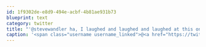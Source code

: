 ```yaml
---
id: 1f9302de-e8d9-494e-acbf-4b81ae931b73
blueprint: text
category: twitter
title: "'@stevewandler ha, I laughed and laughed and laughed at this one."
caption: '<span class="username username_linked">@<a href="https://twitter.com/stevewandler" title="Steve Wandler">stevewandler</a></span> ha, I laughed and laughed and laughed at this one.'
---
```

